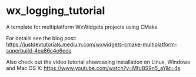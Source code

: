 # wx_logging_tutorial

A template for multiplatform WxWidgets projects using CMake

For details see the blog post: https://justdevtutorials.medium.com/wxwidgets-cmake-multiplatform-superbuild-4ea86c4e6eda

Also check out the video tutorial showcasing installation on Linux, Windows and Mac OS X: https://www.youtube.com/watch?v=MfuBS9n5_aY&t=4s
